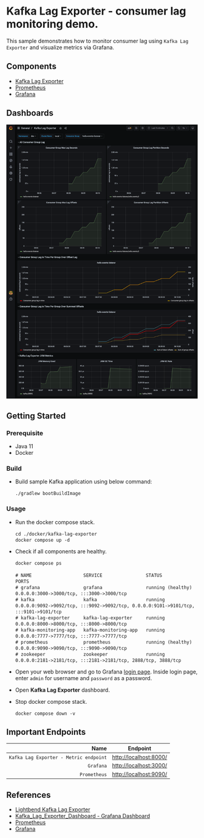 # Kafka Lag Exporter - consumer lag monitoring demo.

This sample demonstrates how to monitor consumer lag using `Kafka Lag Exporter` and visualize metrics via Grafana.

## Components

* [Kafka Lag Exporter](https://github.com/lightbend/kafka-lag-exporter)
* [Prometheus](https://prometheus.io/)
* [Grafana](https://grafana.com/)

## Dashboards

![grafana-kafka-lag-exporter.png](./../../_docs/img/grafana-kafka-lag-exporter.png)

## Getting Started

### Prerequisite

* Java 11
* Docker

### Build

* Build sample Kafka application using below command:
  ```shell
  ./gradlew bootBuildImage
  ```

### Usage

* Run the docker compose stack.
  ```shell
  cd ./docker/kafka-lag-exporter
  docker compose up -d
  ```

* Check if all components are healthy.
  ```shell
  docker compose ps

  # NAME                   SERVICE                STATUS              PORTS
  # grafana                grafana                running (healthy)   0.0.0.0:3000->3000/tcp, :::3000->3000/tcp
  # kafka                  kafka                  running             0.0.0.0:9092->9092/tcp, :::9092->9092/tcp, 0.0.0.0:9101->9101/tcp, :::9101->9101/tcp
  # kafka-lag-exporter     kafka-lag-exporter     running             0.0.0.0:8000->8000/tcp, :::8000->8000/tcp
  # kafka-monitoring-app   kafka-monitoring-app   running             0.0.0.0:7777->7777/tcp, :::7777->7777/tcp
  # prometheus             prometheus             running (healthy)   0.0.0.0:9090->9090/tcp, :::9090->9090/tcp
  # zookeeper              zookeeper              running             0.0.0.0:2181->2181/tcp, :::2181->2181/tcp, 2888/tcp, 3888/tcp
  ```

* Open your web browser and go to Grafana [login page](http://localhost:3000/). Inside login page, enter `admin` for username and `password` as a password.

* Open **Kafka Lag Exporter** dashboard.

* Stop docker compose stack.
  ```shell
  docker compose down -v
  ```

## Important Endpoints

| Name | Endpoint | 
| -------------:|:--------:|
| `Kafka Lag Exporter - Metric endpoint` | [http://localhost:8000/](http://localhost:8000/) |
| `Grafana` | [http://localhost:3000/](http://localhost:3000/) |
| `Prometheus` | [http://localhost:9090/](http://localhost:9090/) |

## References

* [Lightbend Kafka Lag Exporter](https://github.com/lightbend/kafka-lag-exporter)
* [Kafka_Lag_Exporter_Dashboard - Grafana Dashboard](https://github.com/lightbend/kafka-lag-exporter/blob/master/grafana/Kafka_Lag_Exporter_Dashboard.json)
* [Prometheus](https://prometheus.io/)
* [Grafana](https://grafana.com/)
